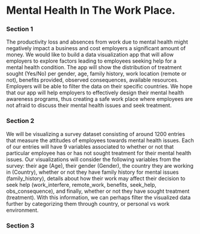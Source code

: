 # Mental Health In The Work Place.

### Section 1

The productivity loss and absences from work due to mental health might negatively impact a business and cost employers a significant amount of money.  We would like to build a data visualization app that will allow employers to explore factors leading to employees seeking help  for a mental health condition. The app will show the distribution of treatment sought (Yes/No) per gender, age, family history, work location (remote or not), benefits provided, observed consequences, available resources. Employers will be able to filter the data on their specific countries. 
We hope that our app will help employers to effectively design their mental health awareness programs, thus creating a safe work place where employees are not afraid to discuss their mental health issues and seek treatment. 

### Section 2

We will be visualizing a survey dataset consisting of around 1200 entries that measure the attitudes of employees towards mental health issues. Each of our entries will have 9 variables associated to whether or not that particular employee has or has not sought treatment for their mental health issues. Our visualizations will consider the following variables from the survey: their age (Age), their gender (Gender), the country they are working in (Country), whether or not they have family history for mental issues (family_history), details about how their work may affect their decision to seek help (work_interfere, remote_work, benefits, seek_help, obs_consequence), and finally, whether or not they have sought treatment (treatment). With this information, we can perhaps filter the visualized data further by categorizing them through country, or personal vs work environment.


### Section 3
